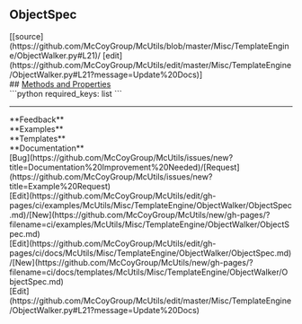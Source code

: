 ## <a id="McUtils.Misc.TemplateEngine.ObjectWalker.ObjectSpec">ObjectSpec</a> 

<div class="docs-source-link" markdown="1">
[[source](https://github.com/McCoyGroup/McUtils/blob/master/Misc/TemplateEngine/ObjectWalker.py#L21)/
[edit](https://github.com/McCoyGroup/McUtils/edit/master/Misc/TemplateEngine/ObjectWalker.py#L21?message=Update%20Docs)]
</div>









<div class="collapsible-section">
 <div class="collapsible-section collapsible-section-header" markdown="1">
## <a class="collapse-link" data-toggle="collapse" href="#methods" markdown="1"> Methods and Properties</a> <a class="float-right" data-toggle="collapse" href="#methods"><i class="fa fa-chevron-down"></i></a>
 </div>
 <div class="collapsible-section collapsible-section-body collapse show" id="methods" markdown="1">
 ```python
required_keys: list
```

 </div>
</div>












---


<div markdown="1" class="text-secondary">
<div class="container">
  <div class="row">
   <div class="col" markdown="1">
**Feedback**   
</div>
   <div class="col" markdown="1">
**Examples**   
</div>
   <div class="col" markdown="1">
**Templates**   
</div>
   <div class="col" markdown="1">
**Documentation**   
</div>
   <div class="col" markdown="1">
   
</div>
   <div class="col" markdown="1">
   
</div>
   <div class="col" markdown="1">
   
</div>
</div>
  <div class="row">
   <div class="col" markdown="1">
[Bug](https://github.com/McCoyGroup/McUtils/issues/new?title=Documentation%20Improvement%20Needed)/[Request](https://github.com/McCoyGroup/McUtils/issues/new?title=Example%20Request)   
</div>
   <div class="col" markdown="1">
[Edit](https://github.com/McCoyGroup/McUtils/edit/gh-pages/ci/examples/McUtils/Misc/TemplateEngine/ObjectWalker/ObjectSpec.md)/[New](https://github.com/McCoyGroup/McUtils/new/gh-pages/?filename=ci/examples/McUtils/Misc/TemplateEngine/ObjectWalker/ObjectSpec.md)   
</div>
   <div class="col" markdown="1">
[Edit](https://github.com/McCoyGroup/McUtils/edit/gh-pages/ci/docs/McUtils/Misc/TemplateEngine/ObjectWalker/ObjectSpec.md)/[New](https://github.com/McCoyGroup/McUtils/new/gh-pages/?filename=ci/docs/templates/McUtils/Misc/TemplateEngine/ObjectWalker/ObjectSpec.md)   
</div>
   <div class="col" markdown="1">
[Edit](https://github.com/McCoyGroup/McUtils/edit/master/Misc/TemplateEngine/ObjectWalker.py#L21?message=Update%20Docs)   
</div>
   <div class="col" markdown="1">
   
</div>
   <div class="col" markdown="1">
   
</div>
   <div class="col" markdown="1">
   
</div>
</div>
</div>
</div>